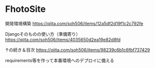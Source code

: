 # FhotoSite



開発環境構築
https://qiita.com/soh506/items/12a5df2d19f1c2c792fe

Djangoそのものの使い方（準備寄り）
https://qiita.com/soh506/items/4035650d2ea19e82d8fd

↑の続き＆目次
https://qiita.com/soh506/items/98239c6b1c6fbf737429


requirements等を作って本番環境へのデプロイに備える
